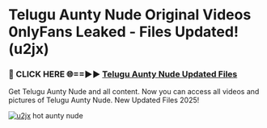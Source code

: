 # Telugu Aunty Nude Original Videos 0nlyFans Leaked - Files Updated! (u2jx)

<h3>🔴 CLICK HERE 🌐==►► <a href="https://tinyurl.com/4mcuefdz" rel="nofollow">Telugu Aunty Nude Updated Files</a></h3>

Get Telugu Aunty Nude and all content. Now you can access all videos and pictures of Telugu Aunty Nude. New Updated Files 2025!

[![u2jx](https://i.imgur.com/StAQSOY.gif)](https://tinyurl.com/4mcuefdz)
hot aunty nude